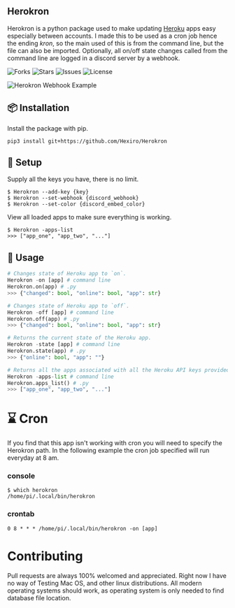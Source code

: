 ## Herokron


Herokron is a python package used to make updating [Heroku](https://heroku.com/) apps easy especially between accounts. I made this to be used as a cron job hence the ending *kron*, so the main used of this is from the command line, but the file can also be imported. Optionally, all on/off state changes called from the command line are logged in a discord server by a webhook.

![Forks](https://img.shields.io/github/forks/Hexiro/Herokron)
![Stars](https://img.shields.io/github/stars/Hexiro/Herokron)
![Issues](https://img.shields.io/github/issues/Hexiro/Herokron)
![License](https://img.shields.io/github/license/Hexiro/Herokron)

![Herokron Webhook Example](https://i.imgur.com/o8Tmdxh.png)


## 📦 Installation

Install the package with pip.

```
pip3 install git+https://github.com/Hexiro/Herokron
```


## 💾 Setup

Supply all the keys you have, there is no limit.
```console
$ Herokron --add-key {key} 
$ Herokron --set-webhook {discord_webhook}
$ Herokron --set-color {discord_embed_color}
```
View all loaded apps to make sure everything is working.
```console
$ Herokron -apps-list
>>> ["app_one", "app_two", "..."]
```

## 📝 Usage
```python
# Changes state of Heroku app to `on`.
Herokron -on [app] # command line
Herokron.on(app) # .py
>>> {"changed": bool, "online": bool, "app": str}
```
```Python
# Changes state of Heroku app to `off`.
Herokron -off [app] # command line
Herokron.off(app) # .py
>>> {"changed": bool, "online": bool, "app": str}
```
```Python
# Returns the current state of the Heroku app.
Herokron -state [app] # command line
Herokron.state(app) # .py
>>> {"online": bool, "app": ""}
```
```Python
# Returns all the apps associated with all the Heroku API keys provided.
Herokron -apps-list # command line
Herokron.apps_list() # .py
>>> ["app_one", "app_two", "..."]
```

# ⌛ Cron
If you find that this app isn't working with cron you will need to specify the Herokron path. In the following example the cron job specified will run everyday at 8 am.

### console
```
$ which herokron
/home/pi/.local/bin/herokron
```
### crontab
```
0 8 * * * /home/pi/.local/bin/herokron -on [app]
```


# Contributing
Pull requests are always 100% welcomed and appreciated. Right now I have no way of Testing Mac OS, and other linux distributions. All modern operating systems should work, as operating system is only needed to find database file location. 